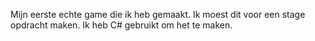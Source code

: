 Mijn eerste echte game die ik heb gemaakt. Ik moest dit voor een stage opdracht maken. Ik heb C# gebruikt om het te maken.
